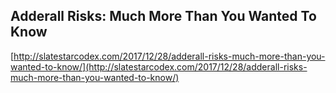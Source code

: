 ## Adderall Risks: Much More Than You Wanted To Know
  
  [http://slatestarcodex.com/2017/12/28/adderall-risks-much-more-than-you-wanted-to-know/](http://slatestarcodex.com/2017/12/28/adderall-risks-much-more-than-you-wanted-to-know/)